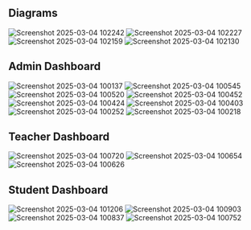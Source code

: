 Diagrams
---------
![Screenshot 2025-03-04 102242](https://github.com/user-attachments/assets/62c58c41-477c-48a5-b317-5b95fc7f9908)
![Screenshot 2025-03-04 102227](https://github.com/user-attachments/assets/d1ad6303-872a-48e0-b2a3-0c1710a7adbd)
![Screenshot 2025-03-04 102159](https://github.com/user-attachments/assets/016fe21e-f735-4f40-a66d-a4674fa08087)
![Screenshot 2025-03-04 102130](https://github.com/user-attachments/assets/28eb8d67-5eeb-4f65-9c85-d0a759f045ac)


Admin Dashboard
---------------
![Screenshot 2025-03-04 100137](https://github.com/user-attachments/assets/f7965d4a-5f62-4870-b44d-28b3c5ca4a68)
![Screenshot 2025-03-04 100545](https://github.com/user-attachments/assets/a8319c9c-e188-48bb-9338-5462943c2ed4)
![Screenshot 2025-03-04 100520](https://github.com/user-attachments/assets/4df6bae8-a427-41f7-871a-7f0252832a7c)
![Screenshot 2025-03-04 100452](https://github.com/user-attachments/assets/e38fbe9f-21db-4d61-b13b-07be658cb2d6)
![Screenshot 2025-03-04 100424](https://github.com/user-attachments/assets/e4d7df9c-f59f-46c1-b9f0-7e1fd11b59c8)
![Screenshot 2025-03-04 100403](https://github.com/user-attachments/assets/58b7e9ff-dd6e-4b2f-8ff6-7ac2f89aee4b)
![Screenshot 2025-03-04 100252](https://github.com/user-attachments/assets/f8a7d4f3-1873-4099-9942-6fd287295762)
![Screenshot 2025-03-04 100218](https://github.com/user-attachments/assets/160b43a1-08be-4916-925d-14c33cab803e)


Teacher Dashboard
-----------------
![Screenshot 2025-03-04 100720](https://github.com/user-attachments/assets/706231cb-f844-46b5-982f-415f99ac1800)
![Screenshot 2025-03-04 100654](https://github.com/user-attachments/assets/a3278577-cd7e-4845-a040-744bd406f2b2)
![Screenshot 2025-03-04 100626](https://github.com/user-attachments/assets/c5251655-4312-41f0-aac7-aec768d9bcca)


Student Dashboard
-----------------
![Screenshot 2025-03-04 101206](https://github.com/user-attachments/assets/45a32180-2e69-4d80-b82c-6348fb5e1c1b)
![Screenshot 2025-03-04 100903](https://github.com/user-attachments/assets/9c160b75-7c3d-4357-b6c9-fa288c7e8fd3)
![Screenshot 2025-03-04 100837](https://github.com/user-attachments/assets/b0054462-8f90-425b-9f86-8571cd8b5506)
![Screenshot 2025-03-04 100752](https://github.com/user-attachments/assets/3106e3aa-096c-4a46-805d-f0339ec9604c)


